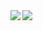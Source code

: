<a href="https://github.com/anuraghazra/github-readme-stats">
  <img align="left" src="https://github-readme-stats.vercel.app/api?username=tak-st&count_private=true&show_icons=true" />
</a>
<a href="https://github.com/anuraghazra/github-readme-stats">
  <img align="left" src="https://github-readme-stats.vercel.app/api/top-langs/?username=tak-st" />
</a>
